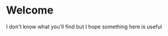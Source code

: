 #                                                                                                 Welcome
I don't know what you'll find but I hope something here is useful
